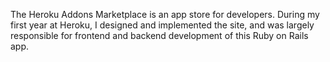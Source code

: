 <!--
title: Heroku Addons
description: The cloud services app store for developers
website: https://addons.heroku.com/
keywords: [npm, javascript, development, Node.js, reference]
start: 2012-05-01
end: 2013-11-01
-->

The Heroku Addons Marketplace is an app store for developers. During my first year at Heroku, I designed and implemented the site, and was largely responsible for frontend and backend development of this Ruby on Rails app.
